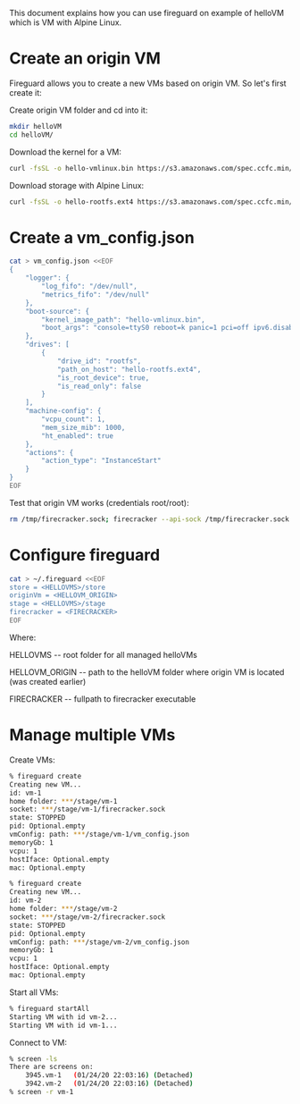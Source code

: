 This document explains how you can use fireguard on example of helloVM which is VM with Alpine Linux.

# Create an origin VM

Fireguard allows you to create a new VMs based on origin VM. So let's first create it:

Create origin VM folder and cd into it:

```bash
mkdir helloVM
cd helloVM/
```

Download the kernel for a VM:

```bash
curl -fsSL -o hello-vmlinux.bin https://s3.amazonaws.com/spec.ccfc.min/img/hello/kernel/hello-vmlinux.bin
```

Download storage with Alpine Linux:

```bash
curl -fsSL -o hello-rootfs.ext4 https://s3.amazonaws.com/spec.ccfc.min/img/hello/fsfiles/hello-rootfs.ext4
```

# Create a vm_config.json

```bash
cat > vm_config.json <<EOF
{
    "logger": {
        "log_fifo": "/dev/null",
        "metrics_fifo": "/dev/null"
    },
    "boot-source": {
        "kernel_image_path": "hello-vmlinux.bin",
        "boot_args": "console=ttyS0 reboot=k panic=1 pci=off ipv6.disable=1"
    },
    "drives": [
        {
            "drive_id": "rootfs",
            "path_on_host": "hello-rootfs.ext4",
            "is_root_device": true,
            "is_read_only": false
        }
    ],
    "machine-config": {
        "vcpu_count": 1,
        "mem_size_mib": 1000,
        "ht_enabled": true
    },
    "actions": {
        "action_type": "InstanceStart"
    }
}
EOF
```

Test that origin VM works (credentials root/root):

```bash
rm /tmp/firecracker.sock; firecracker --api-sock /tmp/firecracker.sock --config-file vm_config.json
```

# Configure fireguard

```bash
cat > ~/.fireguard <<EOF
store = <HELLOVMS>/store
originVm = <HELLOVM_ORIGIN>
stage = <HELLOVMS>/stage
firecracker = <FIRECRACKER>
EOF
```

Where:

HELLOVMS -- root folder for all managed helloVMs

HELLOVM_ORIGIN -- path to the helloVM folder where origin VM is located (was created earlier)

FIRECRACKER -- fullpath to firecracker executable

# Manage multiple VMs

Create VMs:

```bash
% fireguard create
Creating new VM...
id: vm-1
home folder: ***/stage/vm-1
socket: ***/stage/vm-1/firecracker.sock
state: STOPPED
pid: Optional.empty
vmConfig: path: ***/stage/vm-1/vm_config.json
memoryGb: 1
vcpu: 1
hostIface: Optional.empty
mac: Optional.empty

% fireguard create
Creating new VM...
id: vm-2
home folder: ***/stage/vm-2
socket: ***/stage/vm-2/firecracker.sock
state: STOPPED
pid: Optional.empty
vmConfig: path: ***/stage/vm-2/vm_config.json
memoryGb: 1
vcpu: 1
hostIface: Optional.empty
mac: Optional.empty
```

Start all VMs:

```bash
% fireguard startAll 
Starting VM with id vm-2...
Starting VM with id vm-1...
```

Connect to VM:

```bash
% screen -ls
There are screens on:
	3945.vm-1	(01/24/20 22:03:16)	(Detached)
	3942.vm-2	(01/24/20 22:03:16)	(Detached)
% screen -r vm-1
```